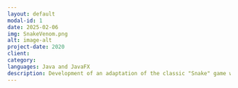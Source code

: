 ```yaml
---
layout: default
modal-id: 1
date: 2025-02-06
img: SnakeVenom.png
alt: image-alt
project-date: 2020
client:
category:
languages: Java and JavaFX 
description: Development of an adaptation of the classic "Snake" game with a Venom-themed design. ACQUIRED SKILLS User interface creation Creation of 2D elements in a "retro" style 2D animation Collision detection Simple save system implementation Object-oriented architecture setup Procedural terrain generation Implementation of a local co-op mode
---
```

